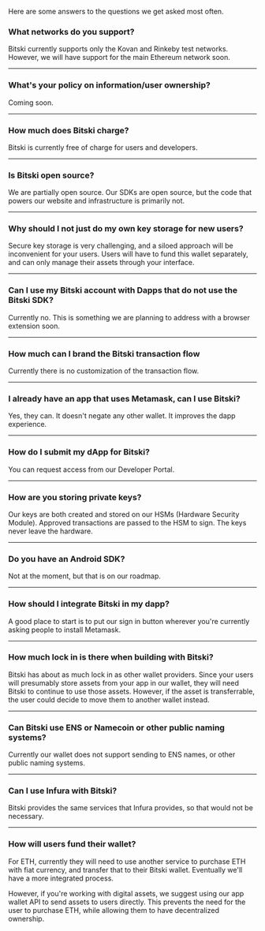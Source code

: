 Here are some answers to the questions we get asked most often.

### What networks do you support?

Bitski currently supports only the Kovan and Rinkeby test networks. However, we will have support for the main Ethereum network soon.

---

### What's your policy on information/user ownership?

Coming soon.

---

### How much does Bitski charge?

Bitski is currently free of charge for users and developers.

---

### Is Bitski open source?

We are partially open source. Our SDKs are open source, but the code that powers our website and infrastructure is primarily not.

---

### Why should I not just do my own key storage for new users?

Secure key storage is very challenging, and a siloed approach will be inconvenient for your users. Users will have to fund this wallet separately, and can only manage their assets through your interface.

---

### Can I use my Bitski account with Dapps that do not use the Bitski SDK?

Currently no. This is something we are planning to address with a browser extension soon.

---

### How much can I brand the Bitski transaction flow

Currently there is no customization of the transaction flow.

---

### I already have an app that uses Metamask, can I use Bitski?

Yes, they can. It doesn't negate any other wallet. It improves the dapp experience.

---

### How do I submit my dApp for Bitski?

You can request access from our Developer Portal.

---

### How are you storing private keys?

Our keys are both created and stored on our HSMs (Hardware Security Module). Approved transactions are passed to the HSM to sign. The keys never leave the hardware.

---

### Do you have an Android SDK?

Not at the moment, but that is on our roadmap.

---

### How should I integrate Bitski in my dapp?

A good place to start is to put our sign in button wherever you're currently asking people to install Metamask.

---

### How much lock in is there when building with Bitski?

Bitski has about as much lock in as other wallet providers. Since your users will presumably store assets from your app in our wallet, they will need Bitski to continue to use those assets. However, if the asset is transferrable, the user could decide to move them to another wallet instead.

---

### Can Bitski use ENS or Namecoin or other public naming systems?

Currently our wallet does not support sending to ENS names, or other public naming systems.

---

### Can I use Infura with Bitski?

Bitski provides the same services that Infura provides, so that would not be necessary.

---

### How will users fund their wallet?

For ETH, currently they will need to use another service to purchase ETH with fiat currency, and transfer that to their Bitski wallet. Eventually we'll have a more integrated process.

However, if you're working with digital assets, we suggest using our app wallet API to send assets to users directly. This prevents the need for the user to purchase ETH, while allowing them to have decentralized ownership.
